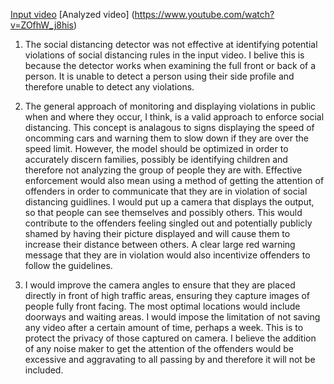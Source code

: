 [Input video](https://m.youtube.com/watch?v=3FXUw98rrUY)
[Analyzed video] (https://www.youtube.com/watch?v=ZOfhW_j8his)

1) The social distancing detector was not effective at identifying potential violations of social distancing rules in the input video. I belive this is because the detector works 
when examining the full front or back of a person. It is unable to detect a person using their side profile and therefore unable to detect any violations.

2) The general approach of monitoring and displaying violations in public when and where they occur, I think, is a valid approach to enforce social distancing. This concept is analagous
to signs displaying the speed of oncomming cars and warning them to slow down if they are over the speed limit. However, the model should be optimized in order to accurately discern
families, possibly be identifying children and therefore not analyzing the group of people they are with. Effective enforcement would also mean using a method of getting the 
attention of offenders in order to communicate that they are in violation of social distancing guidlines. I would put up a camera that displays the output, so that people can see 
themselves and possibly others. This would contribute to the offenders feeling singled out and potentially publicly shamed by having their picture displayed and will cause them to 
increase their distance between others. A clear large red warning message that they are in violation would also incentivize offenders to follow the guidelines. 

3) I would improve the camera angles to ensure that they are placed directly in front of high traffic areas, ensuring they capture images of people fully front facing. The most optimal
locations would include doorways and waiting areas. I would impose the limitation of not saving any video after a certain amount of time, perhaps a week. This is to protect the
privacy of those captured on camera. I believe the addition of any noise maker to get the attention of the offenders would be excessive and aggravating to all passing by and therefore
it will not be included. 
